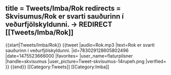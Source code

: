 title = Tweets/Imba/Rok
redirects = Skvisumus/Rok er svarti sauðurinn í veðurfjölskyldunni. -> REDIRECT [[Tweets/Imba/Rok]]
---

{{start|Tweets/Imba/Rok}}
{{tweet
|audio=Rok.mp3
|text=Rok er svarti sauðurinn í veðurfjölskyldunni.
|id=783029128605802496
|date=1475523666000
|favorites=
|user_name=flaturpilsner
|handle=skvisumus
|user_picture=Tweet-skvisumus-14rupeh.png
|verified=
}}
{{end}}<noinclude>
[[Category:Tweets]]
[[Category:Imba]]
</noinclude>